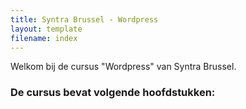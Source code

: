 ```yaml
---
title: Syntra Brussel - Wordpress
layout: template
filename: index
--- 
```

Welkom bij de cursus "Wordpress" van Syntra Brussel.

<div class="links">
    <h3>De cursus bevat volgende hoofdstukken:</h3>
    <!--
    <ul>
        <li><a href="{{ '/git' | relative_url}}">GIT</a></li>
        <li><a href="{{ '/html' | relative_url}}">HTML</a></li>
    </ul>    
    -->
</div>